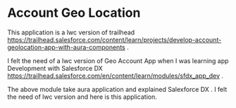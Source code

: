 # Account Geo Location 

This application is a lwc version of trailhead https://trailhead.salesforce.com/content/learn/projects/develop-account-geolocation-app-with-aura-components .

I felt the need of a lwc version of Geo Account App when I was learning app Development with Salesforce DX https://trailhead.salesforce.com/en/content/learn/modules/sfdx_app_dev . 

The above module take aura application and explained Salexforce DX . I felt the need of lwc version and here is this application.
